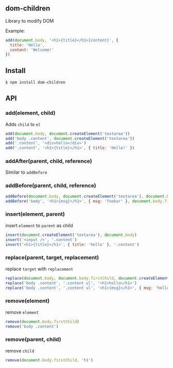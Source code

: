 ## dom-children

Library to modify DOM 

Example:

```js
add(document.body, '<h1>{title}</h1>{content}', {
  title: 'Hello',
  content: 'Welcome!'
})
```

## Install

```bash
$ npm install dom-children
```

## API

### add(element, child)

Adds `child` to `el`

```js
add(document.body, document.createElement('textarea'))
add('body .content', document.createElement('textarea'))
add('.content', '<div>hello</div>')
add('.content', '<h1>{title}</h1>', { title: 'Hello!' })
```

### addAfter(parent, child, reference)

Similar to `addBefore`

### addBefore(parent, child, reference)

```js
addBefore(document.body, document.createElement('textarea'), document.body.firstChild)
addBefore('body', '<h1>{msg}</h1>', { msg: 'foobar' }, document.body.firstChild)
```

### insert(element, parent)

insert `element` to `parent` as child

```js
insert(document.createElement('textarea'), document.body)
insert('<input />', '.content')
insert('<h1>{title}</h1>', { title: 'hello' }, '.content')
```

### replace(parent, target, replacement)

replace `target` with `replacement`

```js
replace(document.body, document.body.firstChild, document.createElement('textarea'))
replace('body .content', '.content ul', '<h1>hello</h1>')
replace('body .content', '.content ul', '<h1>{msg}</h1>', { msg: 'hello!' })
```

### remove(element)

remove `element`

```js
remove(document.body.firstChild)
remove('body .content')
```

### remove(parent, child)

remove `child`

```js
remove(document.body.firstChild, 'h1')
```
